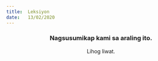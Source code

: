 ```yaml
---
title:  Leksiyon
date:   13/02/2020
---
```


### <center>Nagsusumikap kami sa araling ito.</center>
<center>Lihog liwat.</center>